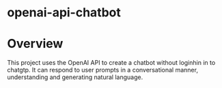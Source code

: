 # openai-api-chatbot

# Overview
This project uses the OpenAI API to create a chatbot without loginhin in to chatgtp. It can respond to user prompts in a conversational manner, understanding and generating natural language. 

